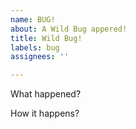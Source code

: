 ```yaml
---
name: BUG!
about: A Wild Bug appered!
title: Wild Bug!
labels: bug
assignees: ''

---
```


What happened?

How it happens?
